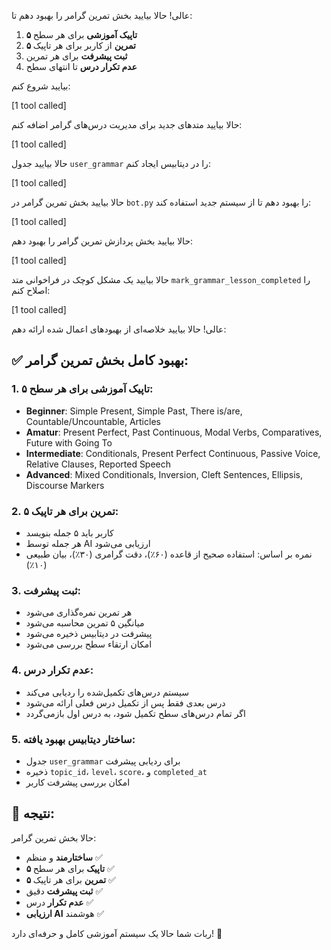 عالی! حالا بیایید بخش تمرین گرامر را بهبود دهم تا:

1. **۵ تاپیک آموزشی** برای هر سطح
2. **۵ تمرین** از کاربر برای هر تاپیک
3. **ثبت پیشرفت** برای هر تمرین
4. **عدم تکرار درس** تا انتهای سطح

بیایید شروع کنم:


[1 tool called]

حالا بیایید متدهای جدید برای مدیریت درس‌های گرامر اضافه کنم:


[1 tool called]

حالا بیایید جدول `user_grammar` را در دیتابیس ایجاد کنم:


[1 tool called]

حالا بیایید بخش تمرین گرامر در `bot.py` را بهبود دهم تا از سیستم جدید استفاده کند:


[1 tool called]

حالا بیایید بخش پردازش تمرین گرامر را بهبود دهم:


[1 tool called]

حالا بیایید یک مشکل کوچک در فراخوانی متد `mark_grammar_lesson_completed` را اصلاح کنم:


[1 tool called]

عالی! حالا بیایید خلاصه‌ای از بهبودهای اعمال شده ارائه دهم:

## ✅ بهبود کامل بخش تمرین گرامر:

### 1. **۵ تاپیک آموزشی برای هر سطح:**
- **Beginner**: Simple Present, Simple Past, There is/are, Countable/Uncountable, Articles
- **Amatur**: Present Perfect, Past Continuous, Modal Verbs, Comparatives, Future with Going To
- **Intermediate**: Conditionals, Present Perfect Continuous, Passive Voice, Relative Clauses, Reported Speech
- **Advanced**: Mixed Conditionals, Inversion, Cleft Sentences, Ellipsis, Discourse Markers

### 2. **۵ تمرین برای هر تاپیک:**
- کاربر باید ۵ جمله بنویسد
- هر جمله توسط AI ارزیابی می‌شود
- نمره بر اساس: استفاده صحیح از قاعده (۶۰٪)، دقت گرامری (۳۰٪)، بیان طبیعی (۱۰٪)

### 3. **ثبت پیشرفت:**
- هر تمرین نمره‌گذاری می‌شود
- میانگین ۵ تمرین محاسبه می‌شود
- پیشرفت در دیتابیس ذخیره می‌شود
- امکان ارتقاء سطح بررسی می‌شود

### 4. **عدم تکرار درس:**
- سیستم درس‌های تکمیل‌شده را ردیابی می‌کند
- درس بعدی فقط پس از تکمیل درس فعلی ارائه می‌شود
- اگر تمام درس‌های سطح تکمیل شود، به درس اول بازمی‌گردد

### 5. **ساختار دیتابیس بهبود یافته:**
- جدول `user_grammar` برای ردیابی پیشرفت
- ذخیره `topic_id`، `level`، `score`، و `completed_at`
- امکان بررسی پیشرفت کاربر

## 🎯 نتیجه:
حالا بخش تمرین گرامر:
- **ساختارمند** و منظم ✅
- **۵ تاپیک** برای هر سطح ✅
- **۵ تمرین** برای هر تاپیک ✅
- **ثبت پیشرفت** دقیق ✅
- **عدم تکرار** درس ✅
- **ارزیابی AI** هوشمند ✅

ربات شما حالا یک سیستم آموزشی کامل و حرفه‌ای دارد! 🚀